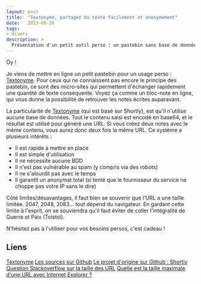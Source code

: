 ```yaml
---
layout: post
title:  "Textonyme, partagez du texte facilement et anonymement"
date:   2013-06-26
tags:
- divers
description: >
  Présentation d'un petit outil perso : un pastebin sans base de données.
---
```


Öy !

Je viens de mettre en ligne un petit pastebin pour un usage perso : [Textonyme](https://text.ony.me).
Pour ceux qui ne connaissent pas encore le principe des pastebin, ce sont des micro-sites qui permettent d'échanger rapidement une quantité de texte conséquente. Voyez ça comme un bloc-note en ligne, qui vous donne la possibilité de retrouver les notes écrites auparavant.

La particularité de [Textonyme](https://text.ony.me) (qui est basé sur Shortly), est qu'il n'utilise aucune base de données. Tout le contenu saisi est encodé en base64, et le résultat est utilisé pour généré une URL. Si vous créez deux notes avec le même contenu, vous aurez donc deux fois la même URL.
Ce système a plusieurs intérêts :

* Il est rapide à mettre en place
* Il est simple d'utilisation
* Il ne nécessite aucune BDD
* Il n'est pas vulnérable au spam (y compris via des robots)
* Il ne s'alourdit pas avec le temps
* Il garantit un anonymat total (si tenté que le fournisseur du service ne choppe pas votre IP sans le dire)

Côté limites/désavantages, il faut bien se souvenir que l'URL a une taille limitée. 2047, 2048, 2083... tout dépend du navigateur. En gardant cette limite à l'esprit, on se souviendra qu'il faut éviter de coller l'intégralité de Guerre et Paix (Tolstoï).

N'hésitez pas à l'utiliser pour vos besoins persos, c'est cadeau !

## Liens
[Textonyme](https://text.ony.me)
[Les sources sur Github](https://github.com/zessx/shortly)
[Le projet d'origine sur Github : Shortly](https://github.com/lucaspiller/shortly)
[Question Stackoverflow sur la taille des URL](https://stackoverflow.com/questions/417142/what-is-the-maximum-length-of-a-url-in-different-browsers)
[Quelle est la taille maximale d'une URL avec Internet Explorer ?](https://support.microsoft.com/kb/208427/fr)